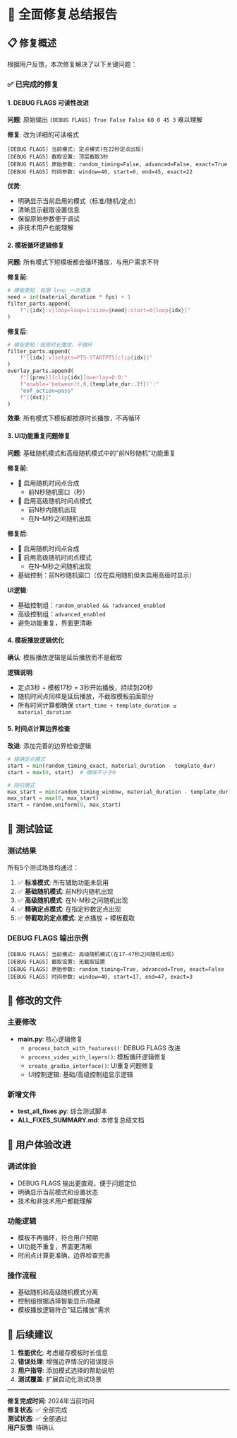 # 🔧 全面修复总结报告

## 📋 修复概述

根据用户反馈，本次修复解决了以下关键问题：

### ✅ 已完成的修复

#### 1. DEBUG FLAGS 可读性改进
**问题**: 原始输出 `[DEBUG FLAGS] True False False 60 0 45 3` 难以理解

**修复**: 改为详细的可读格式
```
[DEBUG FLAGS] 当前模式: 定点模式(在22秒定点出现)
[DEBUG FLAGS] 截取设置: 顶层截取3秒
[DEBUG FLAGS] 原始参数: random_timing=False, advanced=False, exact=True
[DEBUG FLAGS] 时间参数: window=40, start=0, end=45, exact=22
```

**优势**:
- 明确显示当前启用的模式（标准/随机/定点）
- 清晰显示截取设置信息
- 保留原始参数便于调试
- 非技术用户也能理解

#### 2. 模板循环逻辑修复
**问题**: 所有模式下短模板都会循环播放，与用户需求不符

**修复前**:
```python
# 模板更短：有限 loop 一次填满
need = int(material_duration * fps) + 1
filter_parts.append(
    f"[{idx}:v]loop=loop=1:size={need}:start=0[loop{idx}]"
)
```

**修复后**:
```python
# 模板更短：按原时长播放，不循环
filter_parts.append(
    f"[{idx}:v]setpts=PTS-STARTPTS[clip{idx}]"
)
overlay_parts.append(
    f"[{prev}][clip{idx}]overlay=0:0:"
    f"enable='between(t,0,{template_dur:.2f})':"
    "eof_action=pass"
    f"[{dst}]"
)
```

**效果**: 所有模式下模板都按原时长播放，不再循环

#### 3. UI功能重复问题修复
**问题**: 基础随机模式和高级随机模式中的"前N秒随机"功能重复

**修复前**:
- 🎲 启用随机时间点合成
  - 前N秒随机窗口（秒）
- 🔧 启用高级随机时间点模式
  - 前N秒内随机出现
  - 在N–M秒之间随机出现

**修复后**:
- 🎲 启用随机时间点合成
- 🔧 启用高级随机时间点模式
  - 在N–M秒之间随机出现
- 基础控制：前N秒随机窗口（仅在启用随机但未启用高级时显示）

**UI逻辑**:
- 基础控制组：`random_enabled && !advanced_enabled`
- 高级控制组：`advanced_enabled`
- 避免功能重复，界面更清晰

#### 4. 模板播放逻辑优化
**确认**: 模板播放逻辑是延后播放而不是截取

**逻辑说明**:
- 定点3秒 + 模板17秒 = 3秒开始播放，持续到20秒
- 随机时间点同样是延后播放，不截取模板前面部分
- 所有时间计算都确保 `start_time + template_duration ≤ material_duration`

#### 5. 时间点计算边界检查
**改进**: 添加完善的边界检查逻辑

```python
# 精确定点模式
start = min(random_timing_exact, material_duration - template_dur)
start = max(0, start)  # 确保不小于0

# 随机模式
max_start = min(random_timing_window, material_duration - template_dur)
max_start = max(0, max_start)
start = random.uniform(0, max_start)
```

## 🧪 测试验证

### 测试结果
所有5个测试场景均通过：

1. ✅ **标准模式**: 所有辅助功能未启用
2. ✅ **基础随机模式**: 前N秒内随机出现
3. ✅ **高级随机模式**: 在N-M秒之间随机出现
4. ✅ **精确定点模式**: 在指定秒数定点出现
5. ✅ **带截取的定点模式**: 定点播放 + 模板截取

### DEBUG FLAGS 输出示例
```
[DEBUG FLAGS] 当前模式: 高级随机模式(在17-47秒之间随机出现)
[DEBUG FLAGS] 截取设置: 无截取设置
[DEBUG FLAGS] 原始参数: random_timing=True, advanced=True, exact=False
[DEBUG FLAGS] 时间参数: window=40, start=17, end=47, exact=3
```

## 📁 修改的文件

### 主要修改
- **main.py**: 核心逻辑修复
  - `process_batch_with_features()`: DEBUG FLAGS 改进
  - `process_video_with_layers()`: 模板循环逻辑修复
  - `create_gradio_interface()`: UI重复问题修复
  - UI控制逻辑: 基础/高级控制组显示逻辑

### 新增文件
- **test_all_fixes.py**: 综合测试脚本
- **ALL_FIXES_SUMMARY.md**: 本修复总结文档

## 🎯 用户体验改进

### 调试体验
- DEBUG FLAGS 输出更直观，便于问题定位
- 明确显示当前模式和设置状态
- 技术和非技术用户都能理解

### 功能逻辑
- 模板不再循环，符合用户预期
- UI功能不重复，界面更清晰
- 时间点计算更准确，边界检查完善

### 操作流程
- 基础随机和高级随机模式分离
- 控制组根据选择智能显示/隐藏
- 模板播放逻辑符合"延后播放"需求

## 🔄 后续建议

1. **性能优化**: 考虑缓存模板时长信息
2. **错误处理**: 增强边界情况的错误提示
3. **用户指导**: 添加模式选择的帮助说明
4. **测试覆盖**: 扩展自动化测试场景

---

**修复完成时间**: 2024年当前时间  
**修复状态**: ✅ 全部完成  
**测试状态**: ✅ 全部通过  
**用户反馈**: 待确认